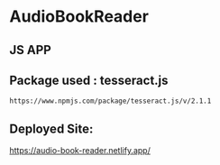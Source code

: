 # AudioBookReader

## JS APP

## Package used : tesseract.js
```
https://www.npmjs.com/package/tesseract.js/v/2.1.1
```

## Deployed Site: 
https://audio-book-reader.netlify.app/
